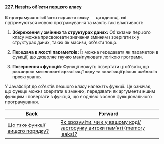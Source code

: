 #### 227. Назвіть об’єкти першого класу.

В програмуванні об’єкти першого класу — це одиниці, які підтримуються мовою програмування та мають такі властивості:

1. **Збереження у змінних та структурах даних:** Об'єктами першого класу можна присвоювати значення змінним і зберігати їх у структурах даних, таких як масиви, об'єкти тощо.

2. **Передача в якості параметрів:** Їх можна передавати як параметри в функції, що дозволяє гнучко маніпулювати логікою програми.

3. **Повернення з функцій:** Функції можуть повертати ці об'єкти, що розширює можливості організації коду та реалізації різних шаблонів проектування.

У JavaScript до об'єктів першого класу належать функції. Це означає, що функції можна зберігати в змінних, передавати як аргументи іншим функціям і повертати з функцій, що є однією з основ функціонального програмування.

| Back | Forward |
|---|---|
| [Що таке функції вищого порядку?](/ua/senior/javascript/what-are-higherorder-functions.md)  | [Як зрозуміти, чи є у вашому коді/застосунку витоки пам’яті (memory leaks)?](/ua/senior/javascript/how-to-understand-if-there-are-memory-leaks-in-your-codeapp.md) |